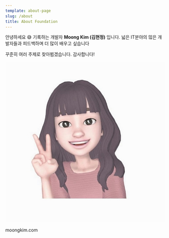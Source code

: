 ```yaml
---
template: about-page
slug: /about
title: About Foundation
---
```


안녕하세요 😅 기록하는 개발자 **Moong Kim (김현정)** 입니다. 넓은 IT분야의 많은 개발자들과 피드백하며 더 많이 배우고 싶습니다

꾸준히 여러 주제로 찾아뵙겠습니다. 감사합니다!

![Myprofile](/assets/myprofile.jpg "Myprofile")



moongkim.com